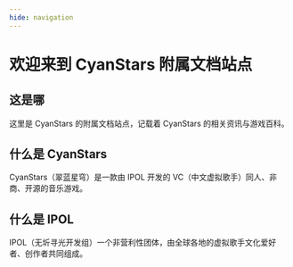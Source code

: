 ```yaml
---
hide: navigation
---
```


# 欢迎来到 CyanStars 附属文档站点

## 这是哪

这里是 CyanStars 的附属文档站点，记载着 CyanStars 的相关资讯与游戏百科。

## 什么是 CyanStars

CyanStars（翠蓝星穹）是一款由 IPOL 开发的 VC（中文虚拟歌手）同人、非商、开源的音乐游戏。

## 什么是 IPOL

IPOL（无圻寻光开发组）一个非营利性团体，由全球各地的虚拟歌手文化爱好者、创作者共同组成。

